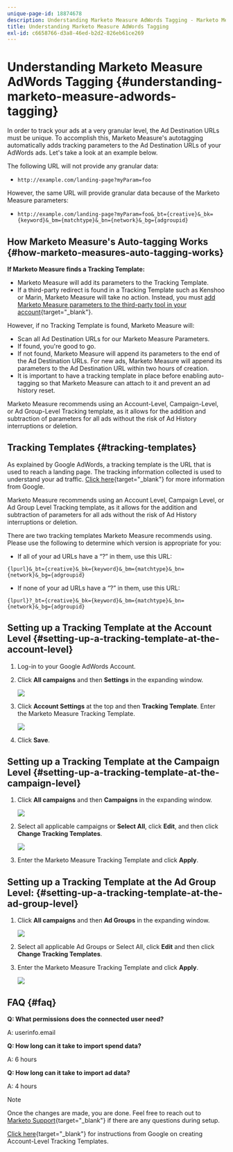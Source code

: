 ```yaml
---
unique-page-id: 18874678
description: Understanding Marketo Measure AdWords Tagging - Marketo Measure - Product Documentation
title: Understanding Marketo Measure AdWords Tagging
exl-id: c6658766-d3a8-46ed-b2d2-826eb61ce269
---
```

# Understanding Marketo Measure AdWords Tagging {#understanding-marketo-measure-adwords-tagging}

In order to track your ads at a very granular level, the Ad Destination URLs must be unique. To accomplish this, Marketo Measure's autotagging automatically adds tracking parameters to the Ad Destination URLs of your AdWords ads. Let's take a look at an example below.
  
The following URL will not provide any granular data:

* `http://example.com/landing-page?myParam=foo`

However, the same URL will provide granular data because of the Marketo Measure parameters:

* `http://example.com/landing-page?myParam=foo&_bt={creative}&_bk={keyword}&_bm={matchtype}&_bn={network}&_bg={adgroupid}`

## How Marketo Measure's Auto-tagging Works {#how-marketo-measures-auto-tagging-works}

**If Marketo Measure finds a Tracking Template:**

* Marketo Measure will add its parameters to the Tracking Template.
* If a third-party redirect is found in a Tracking Template such as Kenshoo or Marin, Marketo Measure will take no action. Instead, you must [add Marketo Measure parameters to the third-party tool in your account](/help/api-connections/utilizing-marketo-measures-api-connections/how-bid-management-tools-affect-marketo-measure.md){target="_blank"}.

However, if no Tracking Template is found, Marketo Measure will:

* Scan all Ad Destination URLs for our Marketo Measure Parameters.
* If found, you're good to go.
* If not found, Marketo Measure will append its parameters to the end of the Ad Destination URLs. For new ads, Marketo Measure will append its parameters to the Ad Destination URL within two hours of creation.
* It is important to have a tracking template in place before enabling auto-tagging so that Marketo Measure can attach to it and prevent an ad history reset.

Marketo Measure recommends using an Account-Level, Campaign-Level, or Ad Group-Level Tracking template, as it allows for the addition and subtraction of parameters for all ads without the risk of Ad History interruptions or deletion.

## Tracking Templates {#tracking-templates}

As explained by Google AdWords, a tracking template is the URL that is used to reach a landing page. The tracking information collected is used to understand your ad traffic. [Click here](https://support.google.com/adwords/answer/7197008?hl=en){target="_blank"} for more information from Google.

Marketo Measure recommends using an Account Level, Campaign Level, or Ad Group Level Tracking template, as it allows for the addition and subtraction of parameters for all ads without the risk of Ad History interruptions or deletion.

There are two tracking templates Marketo Measure recommends using. Please use the following to determine which version is appropriate for you:

* If all of your ad URLs have a “?” in them, use this URL:

`{lpurl}&_bt={creative}&_bk={keyword}&_bm={matchtype}&_bn={network}&_bg={adgroupid}`

* If none of your ad URLs have a “?” in them, use this URL:

`{lpurl}?_bt={creative}&_bk={keyword}&_bm={matchtype}&_bn={network}&_bg={adgroupid}`

## Setting up a Tracking Template at the Account Level {#setting-up-a-tracking-template-at-the-account-level}

1. Log-in to your Google AdWords Account.

1. Click **All campaigns** and then **Settings** in the expanding window.

   ![](assets/1.png)

1. Click **Account Settings** at the top and then **Tracking Template**. Enter the Marketo Measure Tracking Template.

   ![](assets/2-1.png)

1. Click **Save**.

## Setting up a Tracking Template at the Campaign Level {#setting-up-a-tracking-template-at-the-campaign-level}

1. Click **All campaigns** and then **Campaigns** in the expanding window.

   ![](assets/3.png)

1. Select all applicable campaigns or **Select All**, click **Edit**, and then click **Change Tracking Templates**.

   ![](assets/4-1.png)

1. Enter the Marketo Measure Tracking Template and click **Apply**.

## Setting up a Tracking Template at the Ad Group Level: {#setting-up-a-tracking-template-at-the-ad-group-level}

1. Click **All campaigns** and then **Ad Groups** in the expanding window.

   ![](assets/5-1.png)

1. Select all applicable Ad Groups or Select All, click **Edit** and then click **Change Tracking Templates**.

1. Enter the Marketo Measure Tracking Template and click **Apply**.

   ![](assets/6-1.png)

## FAQ {#faq}

**Q: What permissions does the connected user need?**

A: userinfo.email

**Q: How long can it take to import spend data?**

A: 6 hours

**Q: How long can it take to import ad data?**

A: 4 hours

>[!NOTE]
>
>Once the changes are made, you are done. Feel free to reach out to [Marketo Support](https://nation.marketo.com/t5/support/ct-p/Support){target="_blank"} if there are any questions during setup.

[Click here](https://support.google.com/adwords/answer/6076199?hl=en#tracking){target="_blank"} for instructions from Google on creating Account-Level Tracking Templates.
